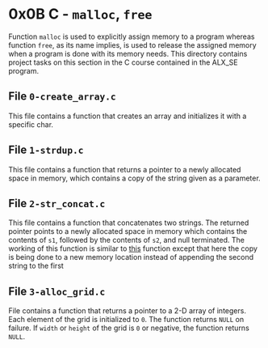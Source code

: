 # 0x0B C - `malloc`, `free`
Function `malloc` is used to explicitly assign memory to a program whereas function `free`, as its name implies, is used to release the assigned memory when a program is done with its memory needs.
This directory contains project tasks on this section in the C course contained in the ALX_SE program.

## File `0-create_array.c`
This file contains a function that creates an array and initializes it with a specific char.

## File `1-strdup.c`
This file contains a function that returns a pointer to a newly allocated space in memory, which contains a copy of the string given as a parameter.

## File `2-str_concat.c`
This file contains a function that concatenates two strings. The returned pointer points to a newly allocated space in memory which contains the contents of `s1`, followed by the contents of `s2`, and null terminated. 
The working of this function is similar to [this](https://github.com/palpaulcode/alx-low_level_programming/blob/master/0x06-pointers_arrays_strings/0-strcat.c) function except that here the copy is being done to a new memory location instead of appending the second string to the first

## File `3-alloc_grid.c`
File contains a function that returns a pointer to a 2-D array of integers. Each element of the grid is initialized to `0`. The function returns `NULL` on failure. If `width` or `height` of the grid is `0` or negative, the function returns `NULL`.


